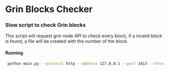 # Grin Blocks Checker
### Slow script to check Grin blocks

This script will request grin node API to check every block, if a invalid block is found, a file will be created with the number of the block.

#### Running

```bash
 python main.py --protocol http --address 127.0.0.1 --port 3413 --threads 10
 ```
